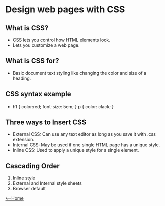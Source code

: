 # Design web pages with CSS

## What is CSS?
- CSS lets you control how HTML elements look.
- Lets you customize a web page.
## What is CSS for?
- Basic document text styling like changing the color and size of a heading.
## CSS syntax example
- h1  {
      color:red;
      font-size: 5em;
   }
   p {
      color: clack;
   }   
## Three ways to Insert CSS
- External CSS: Can use any text editor as long as you save it with .css extension.
- Internal CSS: May be used if one single HTML page has a unique style. 
- Inline CSS: Used to apply a unique style for a single element.
## Cascading Order
1. Inline style
2. External and Internal style sheets
3. Browser default

[<--Home](https://mnlatter.github.io/reading-notes)
